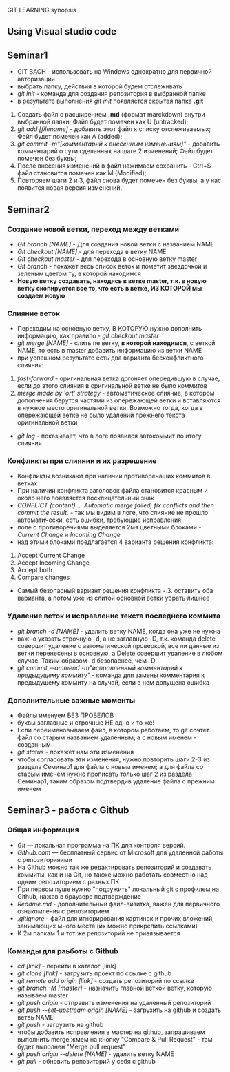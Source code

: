 GIT LEARNING synopsis

## Using Visual studio code

## Seminar1
* GIT BACH - использовать на Windows однократно для первичной авторизации
* выбрать папку, действия в которой будем отслеживать
* *git init* - команда для создания репозитория в выбранной папке
* в результате выполнения *git init* появляется скрытая папка **.git**

1. Создать файл с расширением **.md** (формат marckdown) внутри выбранной папки;
Файл будет помечен как U (untracked);
2. *git add [filename]* - добавить этот файл к списку отслеживаемых;
Файл будет помечен как A (added);
3. *git commit -m"[комментарий к внесенным изменениям]"* - добавить комментарий о сути сделанных на шаге 2 изменений;
Файл будет помечен без буквы;
4. После внесения изменений в файл нажимаем сохранить - Ctrl+S - файл становится помечен как М (Modified);
5. Повторяем шаги 2 и 3, файл снова будет помечен без буквы, а у нас появится новая версия изменений.

## Seminar2

### Создание новой ветки, переход между ветками
* *Git branch [NAME]* - Для создания новой ветки с названием NAME
* *Git checkout [NAME]* - для перехода в ветку NAME
* *Git checkout master* - для перехода в основную ветку master
* *Git branch* - покажет весь список веток и пометит звездочкой и зеленым цветом ту, в которой находимся
* __Новую ветку создавать, находясь в ветке master, т.к. в новую ветку скопируется все то, что есть в ветке, ИЗ КОТОРОЙ мы создаем новую__

### Слияние веток 
* Переходим на основную ветку, В КОТОРУЮ нужно дополнить информацию, как правило - *git checkout master*
* *git merge [NAME]* - слить ne ветку, __в которой находимся__, с веткой NAME, то есть в master добавить информацию из ветки NAME
* при успешном результате есть два варианта бесконфликтного слияния:
1. *fast-forward* - оригинальная ветка догоняет опередившую в случае, если до этого слияния в оригинальной ветке не было коммитов
2. *merge made by 'ort' strategy* - автоматическое слияние, в котором дополнения берутся частями из опережающей ветки и вставляются в нужное место оригинальной ветки. Возможно тогда, когда в опережающей ветке не было удалений прежнего текста оригинальной ветки
* *git log* - показывает, что в логе появился автокоммит по итогу слияния

### Конфликты при слиянии и их разрешение
* Конфликты возникают при наличии противоречащих коммитов в ветках
* При наличии конфликта заголовок файла становится красным и около него появляется восклицательный знак
* *CONFLICT (content) ... Automatic merge failed; fix conflicts and then commit the result.* - так мы видим в логе, что слияние не прошло автоматически, есть ошибки, требующие исправления
* поле с противоречиями выделяется 2мя цветными блоками - *Current Change* и *Incoming Change*
* над этими блоками предлагается 4 варианта решения конфликта:
1. Accept Current Change
2. Accept Incoming Change
3. Accept both
4. Compare changes
* Самый безопасный вариант решения конфликта - 3. оставить оба варианта, а потом уже из слитой основной ветки убрать лишнее

### Удаление веток и исправление текста последнего коммита
* *git branch -d [NAME]* - удалить ветку NAME, когда она уже не нужна
* важно указать строчную -d, а не заглавную -D, т.к. команда delete совершит удаление с автоматической проверкой, все ли данные из ветки перенесены в основную, а Delete совершит удаление в любом случае. Таким образом -d безопаснее, чем -D
* *git commit --ammend -m"исправленный комментарий к предыдущему коммиту"* - команда для замены комментария к предыдущему коммиту на случай, если в нем допущена ошибка

### Дополнительные важные моменты
* Файлы именуем БЕЗ ПРОБЕЛОВ
* буквы заглавные и строчные НЕ одно и то же!
* Если переименовываем файл, в котором работаем, то git сочтет файл со старым названием удаленным, а с новым именем - созданным
* *git status* - покажет нам эти изменения
* чтобы согласовать эти изменения, нужно повторить шаги 2-3 из раздела Семинар1 для файла с новым именем; а для файла со старым именем нужно прописать только шаг 2 из раздела Семинар1, таким образом подтвердив удаление файла с прежним именем

## Seminar3 - работа с Github

### Общая информация
* *Git* — локальная программа на ПК для контроля версий.
* *Github.com* — бесплатный сервис от Microsoft для удаленной работы с репозиторияими
* На Github можно так же редактировать репозиторий и создавать коммиты, как и на Git, но также можно работать совместно над одним репозиторием с разных ПК
* При первом пуше нужно "подружить" локальный git с профилем на Github, нажав в браузере подтверждение
* *Readme.md* - дополнительный файл-визитка, важен для первичного ознакомления с репозиторием
* *.gitignore* - файл для игнорирования картинок и прочих вложений, занимающих много места (их можно прикрепить ссылками)
* К 2м папкам 1 и тот же репозиторий не привязывается

### Команды для раьботы с Github
* *cd [link]* - перейти в каталог [link]
* *git clone [link]* - загрузить проект по ссылке с github
* *git remote add origin [link]* - создать репозиторий по ссылке
* *git branch -M [master]* - назначить главной веткой ветку, которую называем master
* *git push origin* - отправить изменения на удаленный репозиторий
* *git push --set-upstream origin [NAME]* - загрузить на github и создать ветвь NAME
* *git push* - загрузить на github
* чтобы добавить исправления в мастер на github, запрашиваем выполнить merge жмем на кнопку "Compare & Pull Request" - там будет выполнен "Merge pull request"
* *git push origin --delete [NAME]* - удалить ветку NAME
* *git pull* - обновить репозиторий у себя с github
